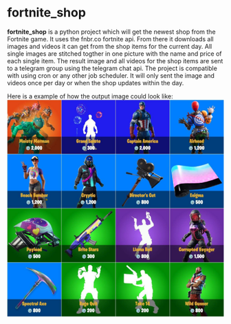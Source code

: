 # fortnite_shop

**fortnite_shop** is a python project which will get the newest shop from the Fortnite game. It uses the fnbr.co fortnite api. From there it downloads all images and videos it can get from the shop items for the current day. All single images are stitched togther in one picture with the name and price of each single item. The result image and all videos for the shop items are sent to a telegram group using the telegram chat api. The project is compatible with using cron or any other job scheduler. It will only sent the image and videos once per day or when the shop updates within the day.

Here is a example of how the output image could look like:
![example_output_image.jpg](https://github.com/sp4c38/fortnite_shop/blob/master/example_output_image.jpg)
